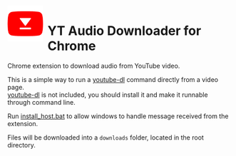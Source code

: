 <img src="https://raw.githubusercontent.com/Adrish-ASProg/yt-audio-dl-chrome/master/res/images/icon_128.png" style="margin-right: 10px" width=80 height=80 alt="logo" align="left"/>

# YT Audio Downloader for Chrome
Chrome extension to download audio from YouTube video.


This is a simple way to run a [youtube-dl](https://github.com/ytdl-org/youtube-dl/) command directly from a video page.  
[youtube-dl](https://github.com/ytdl-org/youtube-dl/) is not included, you should install it and make it runnable through command line. 

Run [install_host.bat](./install_host.bat) to allow windows to handle message received from the extension.

Files will be downloaded into a `downloads` folder, located in the root directory.
